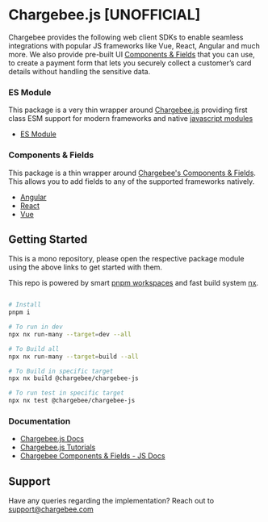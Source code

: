 # Chargebee.js [UNOFFICIAL]

Chargebee provides the following web client SDKs to enable seamless integrations with popular JS frameworks like Vue, React, Angular and much more. We also provide pre-built UI [Components & Fields](https://www.chargebee.com/checkout-portal-docs/components-fields.html) that you can use, to create a payment form that lets you securely collect a customer’s card details without handling the sensitive data.

### ES Module

This package is a very thin wrapper around [Chargebee.js](https://www.chargebee.com/checkout-portal-docs/) providing first class ESM support for modern frameworks and native [javascript modules](https://developer.mozilla.org/en-US/docs/Web/JavaScript/Guide/Modules)

  * [ES Module](https://github.com/bharathvaj-ganesan/chargebee-js-wrappers/tree/master/packages/chargebee-js#readme)

### Components & Fields

This package is a thin wrapper around [Chargebee's Components & Fields](https://www.chargebee.com/checkout-portal-docs/components-fields.html). This allows you to add fields to any of the supported frameworks natively.

  * [Angular](https://github.com/bharathvaj-ganesan/chargebee-js-wrappers/tree/master/packages/chargebee-js-angular#readme)
  * [React](https://github.com/bharathvaj-ganesan/chargebee-js-wrappers/tree/master/packages/chargebee-js-react#readme)
  * [Vue](https://github.com/bharathvaj-ganesan/chargebee-js-wrappers/tree/master/packages/chargebee-js-vue#readme)


## Getting Started

This is a mono repository, please open the respective package module using the above links to get started with them.

This repo is powered by smart [pnpm workspaces](https://pnpm.io/workspaces) and fast build system [nx](https://nx.dev/).

```bash

# Install
pnpm i

# To run in dev
npx nx run-many --target=dev --all

# To Build all
npx nx run-many --target=build --all

# To Build in specific target
npx nx build @chargebee/chargebee-js

# To run test in specific target
npx nx test @chargebee/chargebee-js
```

### Documentation

- [Chargebee.js Docs](https://www.chargebee.com/checkout-portal-docs/)
- [Chargebee.js Tutorials](https://www.chargebee.com/tutorials/)
- [Chargebee Components & Fields - JS Docs](https://chargebee.com/checkout-portal-docs/components-fields-integrations.html#quick-start-integration)


## Support
Have any queries regarding the implementation? Reach out to [support@chargebee.com](mailto:support@chargebee.com)
